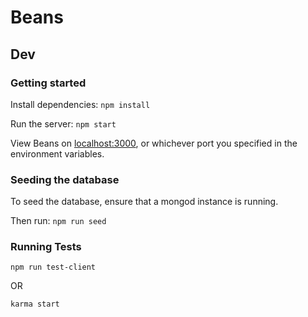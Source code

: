 # Beans

## Dev
### Getting started
Install dependencies: `npm install`

Run the server: `npm start`

View Beans on [localhost:3000](http://localhost:3000), or whichever port you specified in the environment variables.

### Seeding the database
To seed the database, ensure that a mongod instance is running.

Then run: `npm run seed`

### Running Tests
```
npm run test-client
```

OR

```
karma start
```